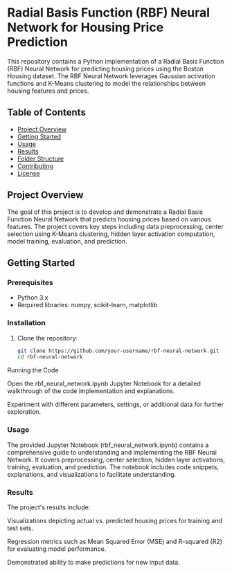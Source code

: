 #  Radial Basis Function (RBF) Neural Network for Housing Price Prediction

This repository contains a Python implementation of a Radial Basis Function (RBF) Neural Network for predicting housing prices using the Boston Housing dataset. The RBF Neural Network leverages Gaussian activation functions and K-Means clustering to model the relationships between housing features and prices.

## Table of Contents

- [Project Overview](#project-overview)
- [Getting Started](#getting-started)
- [Usage](#usage)
- [Results](#results)
- [Folder Structure](#folder-structure)
- [Contributing](#contributing)
- [License](#license)

## Project Overview

The goal of this project is to develop and demonstrate a Radial Basis Function Neural Network that predicts housing prices based on various features. The project covers key steps including data preprocessing, center selection using K-Means clustering, hidden layer activation computation, model training, evaluation, and prediction.

## Getting Started

### Prerequisites

- Python 3.x
- Required libraries: numpy, scikit-learn, matplotlib

### Installation

1. Clone the repository:

   ```bash
   git clone https://github.com/your-username/rbf-neural-network.git
   cd rbf-neural-network
Running the Code

Open the rbf_neural_network.ipynb Jupyter Notebook for a detailed walkthrough of the code implementation and explanations.


Experiment with different parameters, settings, or additional data for further exploration.

### Usage

The provided Jupyter Notebook (rbf_neural_network.ipynb) contains a comprehensive guide to understanding and implementing the RBF Neural Network. It covers preprocessing, center selection, hidden layer activations, training, evaluation, and prediction. The notebook includes code snippets, explanations, and visualizations to facilitate understanding.

### Results
The project's results include:

Visualizations depicting actual vs. predicted housing prices for training and test sets.

Regression metrics such as Mean Squared Error (MSE) and R-squared (R2) for evaluating model performance.

Demonstrated ability to make predictions for new input data.
